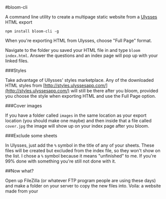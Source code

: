 #bloom-cli

A command line utility to create a multipage static website from a [Ulysses](http://ulyssesapp.com) HTML export

`npm install bloom-cli -g`

When you're exporting HTML from Ulysses, choose "Full Page" format.

Navigate to the folder you saved your HTML file in and type `bloom index.html`. Answer the questions and an index page will pop up with your linked files.

###Styles

Take advantage of Ullysses' styles marketplace. Any of the downloaded HTML styles from [http://styles.ulyssesapp.com/](http://styles.ulyssesapp.com/) will still be there after you bloom, provided you choose the style when exporting HTML and use the Full Page option.

###Cover images

If you have a folder called `images` in the same location as your export location (you should make one maybe) and then inside that a file called `cover.jpg` the image will show up on your index page after you bloom.

###Exclude some sheets

In Ulysses, just add the `%` symbol in the title of any of your sheets. These files will be created but excluded from the index file, so they won't show on the list. I chose a `%` symbol because it means "unfinished" to me. If you're 99% done with something you're still not done with it.


##Now what?

Open up FileZilla (or whatever FTP program people are using these days) and make a folder on your server to copy the new files into. Voila: a website made from your 
